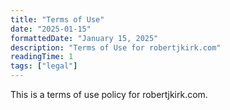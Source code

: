 ```yaml
---
title: "Terms of Use"
date: "2025-01-15"
formattedDate: "January 15, 2025"
description: "Terms of Use for robertjkirk.com"
readingTime: 1
tags: ["legal"]
---
```


This is a terms of use policy for robertjkirk.com.
